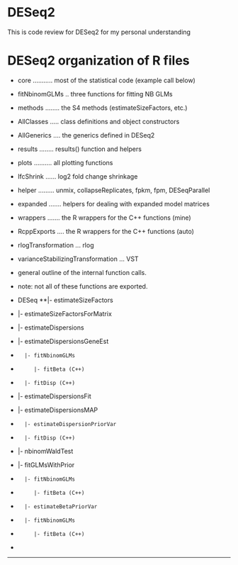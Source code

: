 # DESeq2
This is code review for DESeq2 for my personal understanding


# DESeq2 organization of R files

* core ........... most of the statistical code (example call below)
* fitNbinomGLMs .. three functions for fitting NB GLMs
* methods ........ the S4 methods (estimateSizeFactors, etc.)
* AllClasses ..... class definitions and object constructors
* AllGenerics .... the generics defined in DESeq2
* results ........ results() function and helpers
* plots .......... all plotting functions
* lfcShrink ...... log2 fold change shrinkage
* helper ......... unmix, collapseReplicates, fpkm, fpm, DESeqParallel
* expanded ....... helpers for dealing with expanded model matrices
* wrappers ....... the R wrappers for the C++ functions (mine)
* RcppExports .... the R wrappers for the C++ functions (auto)

* rlogTransformation ... rlog
* varianceStabilizingTransformation ... VST

* general outline of the internal function calls.
* note: not all of these functions are exported.

* DESeq
  **|- estimateSizeFactors
*    |- estimateSizeFactorsForMatrix
* |- estimateDispersions
*    |- estimateDispersionsGeneEst
*       |- fitNbinomGLMs
*          |- fitBeta (C++)
*       |- fitDisp (C++)
*    |- estimateDispersionsFit
*    |- estimateDispersionsMAP
*       |- estimateDispersionPriorVar
*       |- fitDisp (C++)
* |- nbinomWaldTest
*    |- fitGLMsWithPrior
*       |- fitNbinomGLMs
*          |- fitBeta (C++)
*       |- estimateBetaPriorVar
*       |- fitNbinomGLMs
*          |- fitBeta (C++)
*
************************************************************
